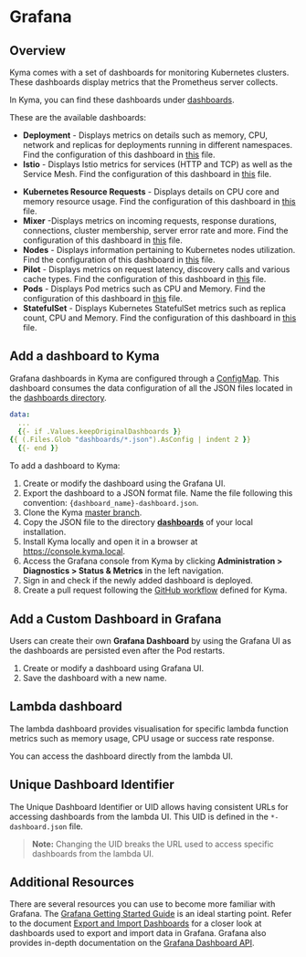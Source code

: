 # Grafana

## Overview

Kyma comes with a set of dashboards for monitoring Kubernetes clusters. These dashboards display metrics that the Prometheus server collects.

In Kyma, you can find these dashboards under [dashboards](dashboards/).

These are the available dashboards:

* **Deployment** - Displays metrics on details such as memory, CPU, network and replicas for deployments running in different namespaces. Find the configuration of this dashboard in [this](dashboards/deployment.yaml) file.
* **Istio** - Displays Istio metrics for services (HTTP and TCP) as well as the Service Mesh. Find the configuration of this dashboard in [this](dashboards/istio-mesh.yaml) file.
<!-- * **Kubernetes Capacity Planning** - Displays the current memory usage, disk usage, system load, and other system status details. Find the configuration of this dashboard in [this](dashboards/k8s-cluster-rsrc-use.yaml) file.
* **Kubernetes Cluster Health** - Displays the status of alerts, nodes, pods and control plan components. Find the configuration of this dashboard in [this](dashboards/kubernetes-cluster-health-dashboard.yaml) file.
* **Kubernetes Cluster Status** - Displays metrics on alerts, API servers, CPU utilitzation, schedulers, and more. Find the configuration of this dashboard in [this](dashboards/kubernetes-cluster-status-dashboard.yaml) file.
* **Kubernetes Control Plane Status** - Displays metrics on control planes. Find the configuration of this dashboard in [this](dashboards/kubernetes-control-plane-status-dashboard.yaml) file. -->
* **Kubernetes Resource Requests** - Displays details on CPU core and memory resource usage. Find the configuration of this dashboard in [this](dashboards/k8s-cluster-rsrc-use.yaml) file.
* **Mixer** -Displays metrics on incoming requests, response durations, connections, cluster membership, server error rate and more. Find the configuration of this dashboard in [this](dashboards/istio-mixer.yaml) file.
* **Nodes** - Displays information pertaining to Kubernetes nodes utilization. Find the configuration of this dashboard in [this](dashboards/nodes.yaml) file.
* **Pilot** - Displays metrics on request latency, discovery calls and various cache types. Find the configuration of this dashboard in [this](dashboards/istio-pilot.yaml) file.
* **Pods** - Displays Pod metrics such as CPU and Memory. Find the configuration of this dashboard in [this](dashboards/pods.yaml) file.
* **StatefulSet** - Displays Kubernetes StatefulSet metrics such as replica count, CPU and Memory. Find the configuration of this dashboard in [this](dashboards/statefulset.yaml) file.

## Add a dashboard to Kyma

Grafana dashboards in Kyma are configured through a [ConfigMap](templates/dashboards-configmap.yaml). This dashboard consumes the data configuration of all the JSON files located in the [dashboards directory](dashboards/).

```yaml
data:
  ...
  {{- if .Values.keepOriginalDashboards }}
{{ (.Files.Glob "dashboards/*.json").AsConfig | indent 2 }}
  {{- end }}
```

To add a dashboard to Kyma:

1. Create or modify the dashboard using the Grafana UI.
2. Export the dashboard to a JSON format file. Name the file following this convention: `{dashboard_name}-dashboard.json`.
4. Clone the Kyma [master branch](https://github.com/kyma-project/kyma).
5. Copy the JSON file to the directory **[dashboards](dashboards/)** of your local installation.
6. Install Kyma locally and open it in a browser at https://console.kyma.local.
7. Access the Grafana console from Kyma by clicking **Administration > Diagnostics > Status & Metrics** in the left navigation.  
8. Sign in and check if the newly added dashboard is deployed.  
9. Create a pull request following the [GitHub workflow](https://github.com/kyma-project/community/blob/master/contributing/03-git-workflow.md) defined for Kyma.

## Add a Custom Dashboard in Grafana

Users can create their own **Grafana Dashboard** by using the Grafana UI as the dashboards are persisted even after the Pod restarts.

1. Create or modify a dashboard using Grafana UI.
2. Save the dashboard with a new name.

## Lambda dashboard

The lambda dashboard provides visualisation for specific lambda function metrics such as memory usage, CPU usage or success rate response.

You can access the dashboard directly from the lambda UI.

## Unique Dashboard Identifier

The Unique Dashboard Identifier or UID allows having consistent URLs for accessing dashboards from the lambda UI. 
This UID is defined in the `*-dashboard.json` file.

>**Note:** Changing the UID breaks the URL used to access specific dashboards from the lambda UI.

## Additional Resources

There are several resources you can use to become more familiar with Grafana. The [Grafana Getting Started Guide](http://docs.grafana.org/guides/getting_started/) is an ideal starting point. Refer to the document [Export and Import Dashboards](http://docs.grafana.org/reference/export_import/) for a closer look at dashboards used to export and import data in Grafana. Grafana also provides in-depth documentation on the [Grafana Dashboard API](http://docs.grafana.org/http_api/dashboard/).


